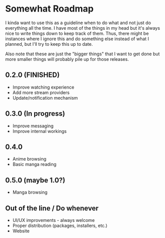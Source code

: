 # Somewhat Roadmap

I kinda want to use this as a guideline when to do what and not just do everything all the time.
I have most of the things in my head but it's always nice to write things down to keep track of them.
Thus, there might be instances where I ignore this and do something else instead of what I planned, but I'll try to keep this up to date.

Also note that these are just the "bigger things" that I want to get done but more smaller things will probably pile up for those releases.

## 0.2.0 (FINISHED)
- Improve watching experience
- Add more stream providers
- Update/notification mechanism

## 0.3.0 (In progress)
- Improve messaging
- Improve internal workings

## 0.4.0
- Anime browsing
- Basic manga reading

## 0.5.0 (maybe 1.0?)
- Manga browsing

## Out of the line / Do whenever
- UI/UX improvements - always welcome
- Proper distribution (packages, installers, etc.)
- Website
